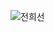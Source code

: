 ![전희선](https://user-images.githubusercontent.com/22493971/160270662-e9269e33-4d85-4a2e-8e0e-4efc54ba03c8.png)
